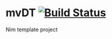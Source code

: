 # mvDT [![Build Status](https://travis-ci.org/lguzzon-NIM/mvDT.svg?branch=master)](https://travis-ci.org/lguzzon-NIM/mvDT)

Nim template project
